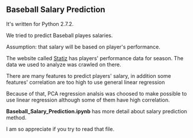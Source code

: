 Baseball Salary Prediction
---
It's written for Python 2.7.2.

We tried to predict Baseball playes salaries.

Assumption: that salary will be based on player's performance.

The website called [Statiz](http://www.statiz.co.kr/) has players' performance data for season.
The data we used to analyze was crawled on there.

There are many features to predict players' salary, in addition some features' correlation are too high to use general linear regression

Because of that, PCA regression analsis was choosed to make possible to use linear regression although some of them have high correlation.

**Baseball_Salary_Prediction.ipynb** has more detail about salary prediction method.

I am so appreciate if you try to read that file.
